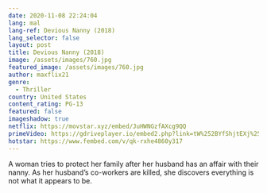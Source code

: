 ```yaml
---
date: 2020-11-08 22:24:04
lang: mal
lang-ref: Devious Nanny (2018)
lang_selector: false
layout: post
title: Devious Nanny (2018)
image: /assets/images/760.jpg
featured_image: /assets/images/760.jpg
author: maxflix21
genre:
  - Thriller
country: United States
content_rating: PG-13
featured: false
imageshadow: true
netflix: https://movstar.xyz/embed/JuHWNGzfAXcg9QQ
primeVideo: https://gdriveplayer.io/embed2.php?link=tW%252BYfShjtEXj%252Bh3Wwl557gHcaKe4dQsoovvitaR4ZcRg1OR6oKV0myPeKYP29zrkeQg4gskzrPzSd9Mb1vQ1soAYzLR0J4YqNq32YbGrFFeJmwnQUR8P0ac6OlejucuKbemOwioD3L5pZi97tUaau7HmETbWjex2sd0kBvHpTY8gYjGFD2MRpN3WwgWyU4D2E%253D
hotstar: https://www.fembed.com/v/qk-rxhe4860y317
---
```

 A woman tries to protect her family after her husband has an affair with their nanny. As her husband’s co-workers are killed, she discovers everything is not what it appears to be.